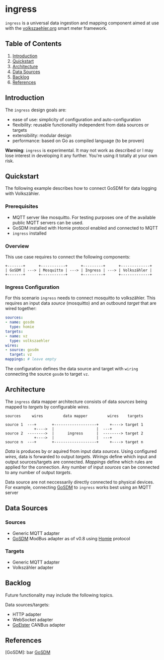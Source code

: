# ingress

`ingress` is a universal data ingestion and mapping component aimed at use with the [volkszaehler.org](https://volkszaehler.org) smart meter framework.

## Table of Contents

1. [Introduction](#Introduction)
1. [Quickstart](#Quickstart)
1. [Architecture](#Architecture)
2. [Data Sources](#Data%20Sources)
3. [Backlog](#Backlog)
4. [References](#References)

## Introduction

The `ingress` design goals are:
- ease of use: simplicity of configuration and auto-configuration
- flexibility: reusable functionality independent from data sources or targets
- extensibility: modular design
- performance: based on Go as compiled language (to be proven)

**Warning**: `ingress` is experimental. It may not work as described or I may lose interest in developing it any further. You're using it totally at your own risk.

## Quickstart

The following example describes how to connect GoSDM for data logging with Volkszähler.

### Prerequisites

- MQTT server like mosquitto. For testing purposes one of the available public MQTT servers can be used.
- GoSDM installed with Homie protocol enabled and connected to MQTT
- `ingress` installed

### Overview

This use case requires to connect the following components:

    +-------+      +-----------+      +---------+      +-------------+
    | GoSDM | ---> | Mosquitto | ---> | Ingress | ---> | Volkszähler |
    +-------+      +-----------+      +---------+      +-------------+

### Ingress Configuration

For this scenario `ingress` needs to connect mosquitto to volkszähler. This requires an input data *source* (mosquitto) and an outbound *target* that are wired together:

```yaml
sources:
- name: gosdm
  type: homie
targets:
- name: vz
  type: volkszaehler
wires:
- source: gosdm
  target: vz
mappings: # leave empty
```

The configuration defines the data source and target with `wiring` connecting the source `gosdm` to target `vz`.

## Architecture

The `ingress` data mapper architecture consists of data *sources* being mapped to *targets* by configurable *wires*.

    sources     wires         data mapper         wires    targets

    source 1  ---+       +-------------------+     +----> target 1
                 +---->  |                   |  ---+
    source 2  -------->  |      ingress      |  --------> target 2
                 +---->  |                   |  ---+
    source n  ---+       +-------------------+     +----> target n

*Data* is produces by or aquired from input data *sources*. Using configured *wires*, data is forwarded to output *targets*. *Wirings* define which input and output sources/targets are connected. *Mappings* define which rules are applied for the connection. Any number of input *sources* can be connected to any number of output *targets*.

Data source are not neccessarily directly connected to physical devices. For example, connecting [GoSDM](https://github.com/gonium/gosdm630) to `ingress` works best using an MQTT server 

## Data Sources

### Sources

- Generic MQTT adapter
- [GoSDM](https://github.com/gonium/gosdm630) ModBus adapter as of v0.8 using [Homie](https://https://homieiot.github.io) protocol

### Targets

- Generic MQTT adapter
- Volkszähler adapter

## Backlog

Future functionality may include the following topics.

Data sources/targets:
- HTTP adapter
- WebSocket adapter
- [GoElster](https://github.com/andig/goelster) CANBus adapter

## References 

[GoSDM]: <foo> bar [GoSDM](https://github.com/gonium/gosdm630)
